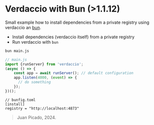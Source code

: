 # Verdaccio with Bun (>1.1.12)

Small example how to install dependencies from a private registry using verdaccio an [bun](https://bun.sh/).

- Install dependencies (verdaccio itself) from a private registry
- Run verdaccio with `bun`

```bash
bun main.js
```

```javascript
// main.js
import {runServer} from 'verdaccio';
(async () => {
    const app = await runServer(); // default configuration
    app.listen(4000, (event) => {
      // do something
    });
})();
```

```
// bunfig.toml
[install]
registry = "http://localhost:4873"
```

> Juan Picado, 2024.